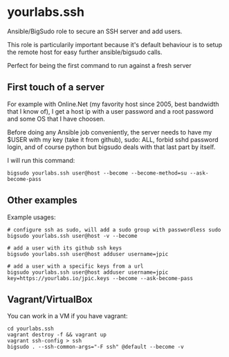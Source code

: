 yourlabs.ssh
============

Ansible/BigSudo role to secure an SSH server and add users.

This role is particularily important because it's default behaviour is to setup
the remote host for easy further ansible/bigsudo calls.

Perfect for being the first command to run against a fresh server

First touch of a server
-----------------------

For example with Online.Net (my favority host since 2005, best bandwidth that I
know of), I get a host ip with a user password and a root password and some OS
that I have choosen.

Before doing any Ansible job conveniently, the server needs to have my $USER
with my key (take it from github), sudo: ALL, forbid sshd password login, and
of course python but bigsudo deals with that last part by itself.

I will run this command:

    bigsudo yourlabs.ssh user@host --become --become-method=su --ask-become-pass

Other examples
--------------

Example usages:

    # configure ssh as sudo, will add a sudo group with passwordless sudo
    bigsudo yourlabs.ssh user@host -v --become

    # add a user with its github ssh keys
    bigsudo yourlabs.ssh user@host adduser username=jpic

    # add a user with a specific keys from a url
    bigsudo yourlabs.ssh user@host adduser username=jpic key=https://yourlabs.io/jpic.keys --become --ask-become-pass

Vagrant/VirtualBox
------------------

You can work in a VM if you have vagrant:

    cd yourlabs.ssh
    vagrant destroy -f && vagrant up
    vagrant ssh-config > ssh
    bigsudo . --ssh-common-args="-F ssh" @default --become -v
